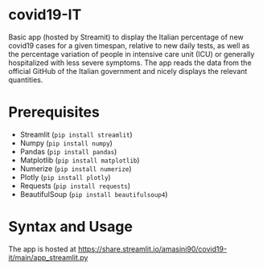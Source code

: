 # covid19-IT
Basic app (hosted by Streamit) to display the Italian percentage of new covid19 cases for a given timespan, relative to new daily tests, as well as the percentage variation of people in intensive care unit (ICU) or generally hospitalized with less severe symptoms.
The app reads the data from the official GitHub of the Italian government and nicely displays the relevant quantities.

# Prerequisites
* Streamlit (`pip install streamlit`)
* Numpy (`pip install numpy`)
* Pandas (`pip install pandas`)
* Matplotlib (`pip install matplotlib`)
* Numerize (`pip install numerize`)
* Plotly (`pip install plotly`)
* Requests (`pip install requests`)
* BeautifulSoup (`pip install beautifulsoup4`)

# Syntax and Usage
The app is hosted at https://share.streamlit.io/amasini90/covid19-it/main/app_streamlit.py
